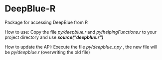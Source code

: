 # DeepBlue-R
 Package for accessing DeepBlue from R
 
How to use:
 Copy the file *py/deepblue.r* and *py/helpingFunctions.r* to your project directory and use ***source("deepblue.r")***
 
How to update the API:
 Execute the file *py/deepblue_r.py* , the new file will be *py/deepblue.r* (overwriting the old file)
 
 
